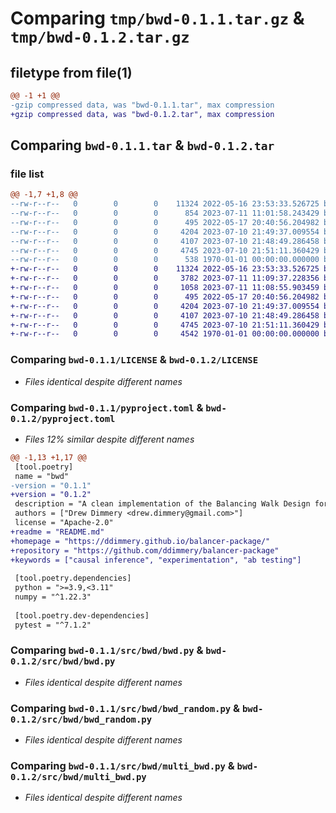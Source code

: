 # Comparing `tmp/bwd-0.1.1.tar.gz` & `tmp/bwd-0.1.2.tar.gz`

## filetype from file(1)

```diff
@@ -1 +1 @@
-gzip compressed data, was "bwd-0.1.1.tar", max compression
+gzip compressed data, was "bwd-0.1.2.tar", max compression
```

## Comparing `bwd-0.1.1.tar` & `bwd-0.1.2.tar`

### file list

```diff
@@ -1,7 +1,8 @@
--rw-r--r--   0        0        0    11324 2022-05-16 23:53:33.526725 bwd-0.1.1/LICENSE
--rw-r--r--   0        0        0      854 2023-07-11 11:01:58.243429 bwd-0.1.1/pyproject.toml
--rw-r--r--   0        0        0      495 2022-05-17 20:40:56.204982 bwd-0.1.1/src/bwd/__init__.py
--rw-r--r--   0        0        0     4204 2023-07-10 21:49:37.009554 bwd-0.1.1/src/bwd/bwd.py
--rw-r--r--   0        0        0     4107 2023-07-10 21:48:49.286458 bwd-0.1.1/src/bwd/bwd_random.py
--rw-r--r--   0        0        0     4745 2023-07-10 21:51:11.360429 bwd-0.1.1/src/bwd/multi_bwd.py
--rw-r--r--   0        0        0      538 1970-01-01 00:00:00.000000 bwd-0.1.1/PKG-INFO
+-rw-r--r--   0        0        0    11324 2022-05-16 23:53:33.526725 bwd-0.1.2/LICENSE
+-rw-r--r--   0        0        0     3782 2023-07-11 11:09:37.228356 bwd-0.1.2/README.md
+-rw-r--r--   0        0        0     1058 2023-07-11 11:08:55.903459 bwd-0.1.2/pyproject.toml
+-rw-r--r--   0        0        0      495 2022-05-17 20:40:56.204982 bwd-0.1.2/src/bwd/__init__.py
+-rw-r--r--   0        0        0     4204 2023-07-10 21:49:37.009554 bwd-0.1.2/src/bwd/bwd.py
+-rw-r--r--   0        0        0     4107 2023-07-10 21:48:49.286458 bwd-0.1.2/src/bwd/bwd_random.py
+-rw-r--r--   0        0        0     4745 2023-07-10 21:51:11.360429 bwd-0.1.2/src/bwd/multi_bwd.py
+-rw-r--r--   0        0        0     4542 1970-01-01 00:00:00.000000 bwd-0.1.2/PKG-INFO
```

### Comparing `bwd-0.1.1/LICENSE` & `bwd-0.1.2/LICENSE`

 * *Files identical despite different names*

### Comparing `bwd-0.1.1/pyproject.toml` & `bwd-0.1.2/pyproject.toml`

 * *Files 12% similar despite different names*

```diff
@@ -1,13 +1,17 @@
 [tool.poetry]
 name = "bwd"
-version = "0.1.1"
+version = "0.1.2"
 description = "A clean implementation of the Balancing Walk Design for online experimental design from Arbour, Dimmery, Mai and Rao (2022)"
 authors = ["Drew Dimmery <drew.dimmery@gmail.com>"]
 license = "Apache-2.0"
+readme = "README.md"
+homepage = "https://ddimmery.github.io/balancer-package/"
+repository = "https://github.com/ddimmery/balancer-package"
+keywords = ["causal inference", "experimentation", "ab testing"]
 
 [tool.poetry.dependencies]
 python = ">=3.9,<3.11"
 numpy = "^1.22.3"
 
 [tool.poetry.dev-dependencies]
 pytest = "^7.1.2"
```

### Comparing `bwd-0.1.1/src/bwd/bwd.py` & `bwd-0.1.2/src/bwd/bwd.py`

 * *Files identical despite different names*

### Comparing `bwd-0.1.1/src/bwd/bwd_random.py` & `bwd-0.1.2/src/bwd/bwd_random.py`

 * *Files identical despite different names*

### Comparing `bwd-0.1.1/src/bwd/multi_bwd.py` & `bwd-0.1.2/src/bwd/multi_bwd.py`

 * *Files identical despite different names*

